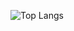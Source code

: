 ![Top Langs](https://github-readme-stats.vercel.app/api/top-langs/?username=dawidkasz&layout=compact)
